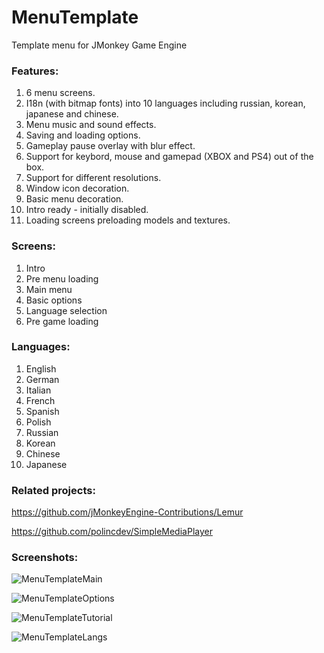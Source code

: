 # MenuTemplate
Template menu for JMonkey Game Engine

### Features:
1. 6 menu screens.
2. I18n (with bitmap fonts) into 10 languages including russian, korean, japanese and chinese.
3. Menu music and sound effects.
4. Saving and loading options.
5. Gameplay pause overlay with blur effect. 
6. Support for keybord, mouse and gamepad (XBOX and PS4) out of the box.
7. Support for different resolutions. 
8. Window icon decoration.
9. Basic menu decoration. 
10. Intro ready - initially disabled.
11. Loading screens preloading models and textures.

### Screens:
1. Intro
2. Pre menu loading
3. Main menu
4. Basic options
5. Language selection
6. Pre game loading

### Languages:
1. English
2. German
3. Italian
4. French
5. Spanish
6. Polish
7. Russian
8. Korean
9. Chinese
10. Japanese

### Related projects:

https://github.com/jMonkeyEngine-Contributions/Lemur

https://github.com/polincdev/SimpleMediaPlayer

### Screenshots:


![MenuTemplateMain](../master/img/MenuTemplateMain.jpg)

![MenuTemplateOptions](../master/img/MenuTemplateOptions.jpg)

![MenuTemplateTutorial](../master/img/MenuTemplateTutorial.jpg)

![MenuTemplateLangs](../master/img/MenuTemplateLangs.jpg)
